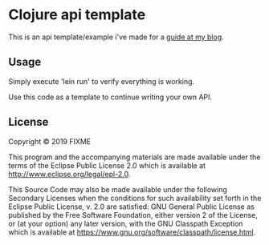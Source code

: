 # Clojure api template

This is an api template/example i've made for a [guide at my blog](http://matthewlisp.com/set-up-clojure-api/).
## Usage

Simply execute 'lein run' to verify everything is working.

Use this code as a template to continue writing your own API.

## License

Copyright © 2019 FIXME

This program and the accompanying materials are made available under the
terms of the Eclipse Public License 2.0 which is available at
http://www.eclipse.org/legal/epl-2.0.

This Source Code may also be made available under the following Secondary
Licenses when the conditions for such availability set forth in the Eclipse
Public License, v. 2.0 are satisfied: GNU General Public License as published by
the Free Software Foundation, either version 2 of the License, or (at your
option) any later version, with the GNU Classpath Exception which is available
at https://www.gnu.org/software/classpath/license.html.

